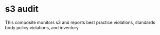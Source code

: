 s3 audit
============================
This composite monitors s3 and reports best practice violations, standards body policy violations, and inventory
